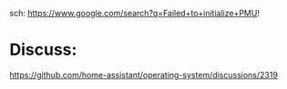 sch: https://www.google.com/search?q=Failed+to+initialize+PMU!

# Discuss:
https://github.com/home-assistant/operating-system/discussions/2319
